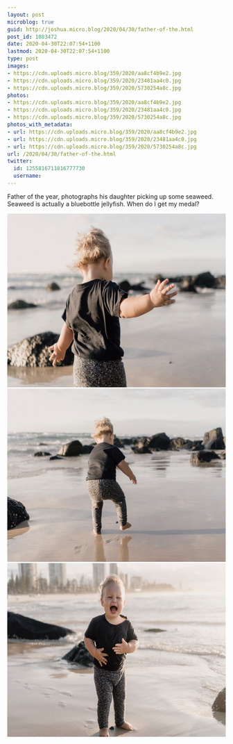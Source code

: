```yaml
---
layout: post
microblog: true
guid: http://joshua.micro.blog/2020/04/30/father-of-the.html
post_id: 1083472
date: 2020-04-30T22:07:54+1100
lastmod: 2020-04-30T22:07:54+1100
type: post
images:
- https://cdn.uploads.micro.blog/359/2020/aa8cf4b9e2.jpg
- https://cdn.uploads.micro.blog/359/2020/23481aa4c0.jpg
- https://cdn.uploads.micro.blog/359/2020/5730254a8c.jpg
photos:
- https://cdn.uploads.micro.blog/359/2020/aa8cf4b9e2.jpg
- https://cdn.uploads.micro.blog/359/2020/23481aa4c0.jpg
- https://cdn.uploads.micro.blog/359/2020/5730254a8c.jpg
photos_with_metadata:
- url: https://cdn.uploads.micro.blog/359/2020/aa8cf4b9e2.jpg
- url: https://cdn.uploads.micro.blog/359/2020/23481aa4c0.jpg
- url: https://cdn.uploads.micro.blog/359/2020/5730254a8c.jpg
url: /2020/04/30/father-of-the.html
twitter:
  id: 1255816711816777730
  username: 
---
```

Father of the year, photographs his daughter picking up some seaweed. Seaweed is actually a bluebottle jellyfish. When do I get my medal?

<img src="uploads/2020/aa8cf4b9e2.jpg" width="600" height="400" alt="" /><img src="uploads/2020/23481aa4c0.jpg" width="600" height="399" alt="" /><img src="uploads/2020/5730254a8c.jpg" width="600" height="400" alt="" />
